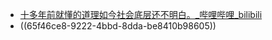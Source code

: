 - [十多年前就懂的道理如今社会底层还不明白。_哔哩哔哩_bilibili](https://www.bilibili.com/video/BV1St421V7Kb)
- ((65f46ce8-9222-4bbd-8dda-be8410b98605))